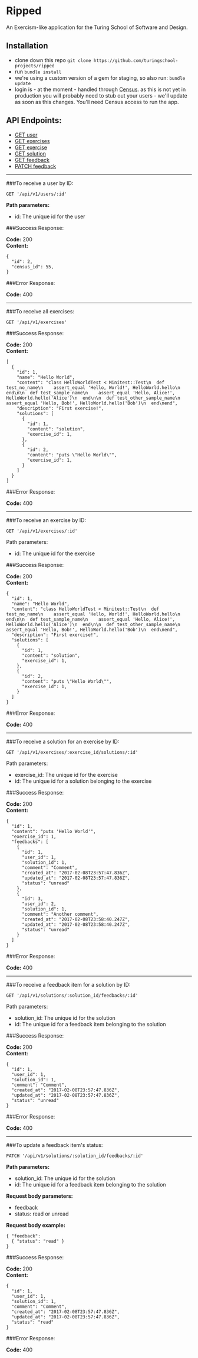 # Ripped

An Exercism-like application for the Turing School of Software and Design.

## Installation

 - clone down this repo `git clone https://github.com/turingschool-projects/ripped`
 - run `bundle install`
 - we're using a custom version of a gem for staging, so also run: `bundle update`
 - login is - at the moment - handled through [Census](https://github.com/turingschool-projects/census). as this is not yet in production you will probably need to stub out your users - we'll update as soon as this changes. You'll need Census access to run the app.

## API Endpoints:
* [GET user](#to-receive-a-user-by-id)
* [GET exercises](#to-receive-all-exercises)
* [GET exercise](#to-receive-an-exercise-by-id)
* [GET solution](#to-receive-a-solution-for-an-exercise-by-id)
* [GET feedback](#to-receive-a-feedback-item-for-a-solution-by-id)
* [PATCH feedback](#to-update-a-feedback-items-status)

---

###To receive a user by ID:
```
GET '/api/v1/users/:id'
```
**Path parameters:**
* id: The unique id for the user

###Success Response:

**Code:** 200 </br>
**Content:**
```
{
  "id": 2,
  "census_id": 55,
}
```

###Error Response:

**Code:** 400 </br>

---
###To receive all exercises:
```
GET '/api/v1/exercises'
```

###Success Response:

**Code:** 200 </br>
**Content:**
```
[
  {
    "id": 1,
    "name": "Hello World",
    "content": "class HelloWorldTest < Minitest::Test\n  def test_no_name\n    assert_equal 'Hello, World!', HelloWorld.hello\n  end\n\n  def test_sample_name\n    assert_equal 'Hello, Alice!', HelloWorld.hello('Alice')\n  end\n\n  def test_other_sample_name\n    assert_equal 'Hello, Bob!', HelloWorld.hello('Bob')\n  end\nend",
    "description": "First exercise!",
    "solutions": [
      {
        "id": 1,
        "content": "solution",
        "exercise_id": 1,
      },
      {
        "id": 2,
        "content": "puts \"Hello World\"",
        "exercise_id": 1,
      }
    ]
  }
]
```
###Error Response:

**Code:** 400 </br>

---
###To receive an exercise by ID:
```
GET '/api/v1/exercises/:id'
```
Path parameters:
* id: The unique id for the exercise

###Success Response:

**Code:** 200 </br>
**Content:**
```
{
  "id": 1,
  "name": "Hello World",
  "content": "class HelloWorldTest < Minitest::Test\n  def test_no_name\n    assert_equal 'Hello, World!', HelloWorld.hello\n  end\n\n  def test_sample_name\n    assert_equal 'Hello, Alice!', HelloWorld.hello('Alice')\n  end\n\n  def test_other_sample_name\n    assert_equal 'Hello, Bob!', HelloWorld.hello('Bob')\n  end\nend",
  "description": "First exercise!",
  "solutions": [
    {
      "id": 1,
      "content": "solution",
      "exercise_id": 1,
    },
    {
      "id": 2,
      "content": "puts \"Hello World\"",
      "exercise_id": 1,
    }
  ]
}
```
###Error Response:

**Code:** 400 </br>

---
###To receive a solution for an exercise by ID:
```
GET '/api/v1/exercises/:exercise_id/solutions/:id'
```
Path parameters:
* exercise_id: The unique id for the exercise
* id: The unique id for a solution belonging to the exercise

###Success Response:

**Code:** 200 </br>
**Content:**
```
{
  "id": 1,
  "content": "puts 'Hello World'",
  "exercise_id": 1,
  "feedbacks": [
    {
      "id": 1,
      "user_id": 1,
      "solution_id": 1,
      "comment": "Comment",
      "created_at": "2017-02-08T23:57:47.836Z",
      "updated_at": "2017-02-08T23:57:47.836Z",
      "status": "unread"
    },
    {
      "id": 3,
      "user_id": 2,
      "solution_id": 1,
      "comment": "Another comment",
      "created_at": "2017-02-08T23:58:40.247Z",
      "updated_at": "2017-02-08T23:58:40.247Z",
      "status": "unread"
    }
  ]
}
```
###Error Response:

**Code:** 400 </br>

---
###To receive a feedback item for a solution by ID:
```
GET '/api/v1/solutions/:solution_id/feedbacks/:id'
```
Path parameters:
* solution_id: The unique id for the solution
* id: The unique id for a feedback item belonging to the solution

###Success Response:

**Code:** 200 </br>
**Content:**
```
{
  "id": 1,
  "user_id": 1,
  "solution_id": 1,
  "comment": "Comment",
  "created_at": "2017-02-08T23:57:47.836Z",
  "updated_at": "2017-02-08T23:57:47.836Z",
  "status": "unread"
}
```
###Error Response:

**Code:** 400 </br>

---
###To update a feedback item's status:
```
PATCH '/api/v1/solutions/:solution_id/feedbacks/:id'
```
**Path parameters:**
* solution_id: The unique id for the solution
* id: The unique id for a feedback item belonging to the solution

**Request body parameters:**
* feedback
* status: read or unread

**Request body example:**
```
{ "feedback":
  { "status": "read" }
}
```

###Success Response:

**Code:** 200 </br>
**Content:**
```
{
  "id": 1,
  "user_id": 1,
  "solution_id": 1,
  "comment": "Comment",
  "created_at": "2017-02-08T23:57:47.836Z",
  "updated_at": "2017-02-08T23:57:47.836Z",
  "status": "read"
}
```
###Error Response:

**Code:** 400 </br>
